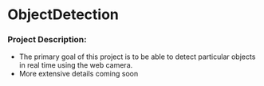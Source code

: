 # ObjectDetection

### Project Description:
- The primary goal of this project is to be able to detect particular objects in real time using the web camera.
- More extensive details coming soon
